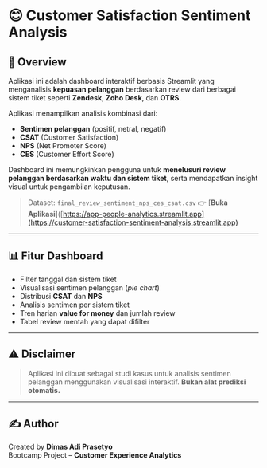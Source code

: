 # 😊 Customer Satisfaction Sentiment Analysis

## 📌 Overview

Aplikasi ini adalah dashboard interaktif berbasis Streamlit yang menganalisis **kepuasan pelanggan** berdasarkan review dari berbagai sistem tiket seperti **Zendesk**, **Zoho Desk**, dan **OTRS**.

Aplikasi menampilkan analisis kombinasi dari:
- **Sentimen pelanggan** (positif, netral, negatif)
- **CSAT** (Customer Satisfaction)
- **NPS** (Net Promoter Score)
- **CES** (Customer Effort Score)

Dashboard ini memungkinkan pengguna untuk **menelusuri review pelanggan berdasarkan waktu dan sistem tiket**, serta mendapatkan insight visual untuk pengambilan keputusan.

> Dataset: `final_review_sentiment_nps_ces_csat.csv`
👉 [**Buka Aplikasi**]([https://app-people-analytics.streamlit.app](https://customer-satisfaction-sentiment-analysis.streamlit.app)

---

## 📊 Fitur Dashboard

- Filter tanggal dan sistem tiket  
- Visualisasi sentimen pelanggan (*pie chart*)  
- Distribusi **CSAT** dan **NPS**  
- Analisis sentimen per sistem tiket  
- Tren harian **value for money** dan jumlah review  
- Tabel review mentah yang dapat difilter  

---

## ⚠️ Disclaimer

> Aplikasi ini dibuat sebagai studi kasus untuk analisis sentimen pelanggan menggunakan visualisasi interaktif. **Bukan alat prediksi otomatis.**

---

## ✍️ Author

Created by **Dimas Adi Prasetyo**  
Bootcamp Project – **Customer Experience Analytics**
